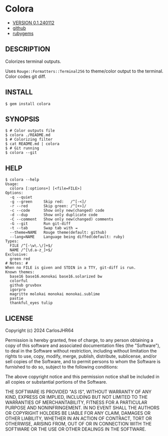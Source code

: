 # Colora

* [VERSION 0.1.240112](https://github.com/carlosjhr64/colora/releases)
* [github](https://www.github.com/carlosjhr64/colora)
* [rubygems](https://rubygems.org/carlosjhr64/colora)

## DESCRIPTION

Colorizes terminal outputs.

Uses `Rouge::Formatters::Terminal256` to theme/color output to the terminal.
Color codes git diff.

## INSTALL
```console
$ gem install colora
```
## SYNOPSIS
```console
$ # Color outputs file
$ colora ./README.md
$ # Colorizing filter
$ cat README.md | colora
$ # Git running
$ colora --git
```
## HELP
```console
$ colora --help
Usage:
  colora [:options+] [<file=FILE>]
Options:
  -q --quiet
  -g --green   	 Skip red:   /^[-<]/
  -r --red     	 Skip green: /^[+>]/
  -c --code    	 Show only new(changed) code
  -d --dup     	 Show only duplicate code
  -C --comment 	 Show only new(changed) comments
  -G --git     	 Run git-diff
  -t --tab     	 Swap tab with ⇥
  --theme=NAME 	 Rouge theme(default: github)
  --lang=NAME  	 Language being diffed(default: ruby)
Types:
  FILE /^[-\w\.\/]+$/
  NAME /^[\d.a-z_]+$/
Exclusive:
  green red
# Notes: #
When no FILE is given and STDIN in a TTY, git-diff is run.
Known themes:
  base16 base16.monokai base16.solarized bw
  colorful
  github gruvbox
  igorpro
  magritte molokai monokai monokai.sublime
  pastie
  thankful_eyes tulip
```
## LICENSE

Copyright (c) 2024 CarlosJHR64

Permission is hereby granted, free of charge,
to any person obtaining a copy of this software and
associated documentation files (the "Software"),
to deal in the Software without restriction,
including without limitation the rights
to use, copy, modify, merge, publish, distribute, sublicense, and/or sell
copies of the Software, and
to permit persons to whom the Software is furnished to do so,
subject to the following conditions:

The above copyright notice and this permission notice
shall be included in all copies or substantial portions of the Software.

THE SOFTWARE IS PROVIDED "AS IS",
WITHOUT WARRANTY OF ANY KIND, EXPRESS OR IMPLIED,
INCLUDING BUT NOT LIMITED TO THE WARRANTIES OF MERCHANTABILITY,
FITNESS FOR A PARTICULAR PURPOSE AND NONINFRINGEMENT.
IN NO EVENT SHALL THE AUTHORS OR COPYRIGHT HOLDERS BE LIABLE FOR ANY CLAIM,
DAMAGES OR OTHER LIABILITY, WHETHER IN AN ACTION OF CONTRACT,
TORT OR OTHERWISE, ARISING FROM, OUT OF OR IN CONNECTION WITH
THE SOFTWARE OR THE USE OR OTHER DEALINGS IN THE SOFTWARE.

